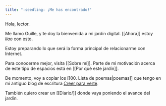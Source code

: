 ```yaml
---
title: ":seedling: ¡Me has encontrado!"
---
```

Hola, lector.

Me llamo Guille, y te doy la bienvenida a mi jardín digital. [[Ahora]] estoy _liao_ con esto.

Estoy preparando lo que será la forma principal de relacionarme con Internet. 

Para conocerme mejor, visita [[Sobre mí]]. Parte de mi motivación acerca de este tipo de espacios está en [[Por qué este jardín]]. 

De momento, voy a copiar los [[00. Lista de poemas|poemas]] que tengo en mi antiguo blog de escritura [Creer para verte](http://creerparaverte.wordpress.com).

También quiero crear un [[Diario/]] donde vaya poniendo el avance del jardín.

